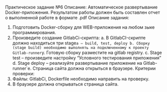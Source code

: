 Практическое задание №6
Описание: Автоматическое развертывание Docker-приложения.
Результатом работы должен быть составлен отчет о выполненной работе в
формате .pdf
Описание задания:
1. Подготовить Docker-сборку для WEB-приложения на любом зыке
программирования.
2. Произведите создание GitlabCi-скрипта:
a. В GitlabCI-скрипте должно находиться три stage`а – build, test, deploy
b. Сборку (stage build) необходимо выполнять на подключенному к
проекту Gitlab-runner`у. Готовую сборку разместите на gitlab registry.
c. Stage test – произведите настройку “Условного тестирования
приложения”
d. Stage deploy – реализуйте развертывание приложение на Gitlab-
runner`е. Страница сайта должна открыться в браузере.
Критерии проверки:
1. Файлы: GitlabCi, Dockerfile необходимо направить на проверку.
2. В браузере должна открываться страница сайта.
